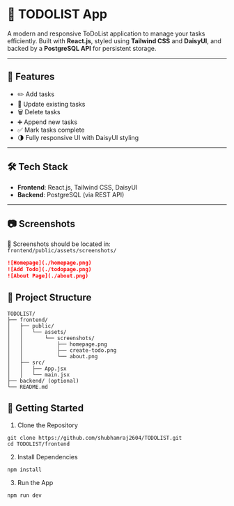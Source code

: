 # 📝 TODOLIST App

A modern and responsive ToDoList application to manage your tasks efficiently. Built with **React.js**, styled using **Tailwind CSS** and **DaisyUI**, and backed by a **PostgreSQL API** for persistent storage.

---

## 🚀 Features

- ✏️ Add tasks  
- 🔁 Update existing tasks  
- 🗑️ Delete tasks  
- ➕ Append new tasks  
- ✅ Mark tasks complete  
- 🌗 Fully responsive UI with DaisyUI styling  

---

## 🛠 Tech Stack

- **Frontend**: React.js, Tailwind CSS, DaisyUI  
- **Backend**: PostgreSQL (via REST API)  

---

## 📷 Screenshots

📁 Screenshots should be located in:  
`frontend/public/assets/screenshots/`

```markdown
![Homepage](./homepage.png)
![Add Todo](./todopage.png)
![About Page](./about.png)
```

## 📂 Project Structure
```
TODOLIST/
├── frontend/
│   ├── public/
│   │   └── assets/
│   │       └── screenshots/
│   │           ├── homepage.png
│   │           ├── create-todo.png
│   │           └── about.png
│   ├── src/
│   │   ├── App.jsx
│   │   └── main.jsx
├── backend/ (optional)
└── README.md
```
## 🚀 Getting Started
 1. Clone the Repository
 ```
git clone https://github.com/shubhamraj2604/TODOLIST.git
cd TODOLIST/frontend
```
2. Install Dependencies
```
npm install
```
3. Run the App
```
npm run dev
```




